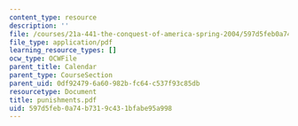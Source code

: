 ```yaml
---
content_type: resource
description: ''
file: /courses/21a-441-the-conquest-of-america-spring-2004/597d5feb0a74b7319c431bfabe95a998_punishments.pdf
file_type: application/pdf
learning_resource_types: []
ocw_type: OCWFile
parent_title: Calendar
parent_type: CourseSection
parent_uid: 0df92479-6a60-982b-fc64-c537f93c85db
resourcetype: Document
title: punishments.pdf
uid: 597d5feb-0a74-b731-9c43-1bfabe95a998
---
```

